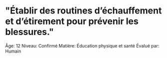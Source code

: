 # "Établir des routines d’échauffement et d’étirement pour prévenir les blessures."

Âge: 12
Niveau: Confirmé
Matière: Éducation physique et santé
Évalué par: Humain